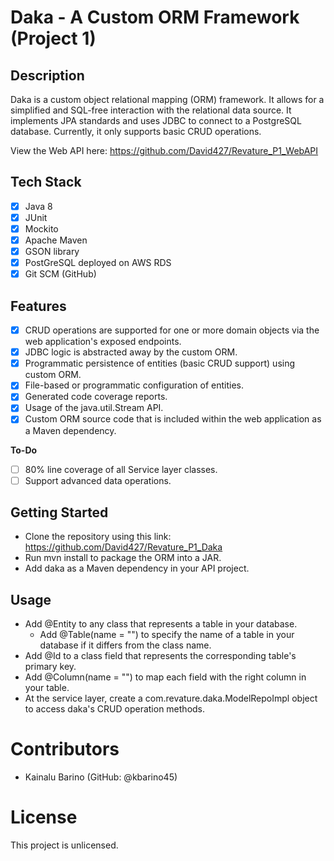 # Daka - A Custom ORM Framework (Project 1)

## Description

Daka is a custom object relational mapping (ORM) framework. It allows for a simplified and SQL-free interaction with the relational data source. It implements JPA standards and uses JDBC to connect to a PostgreSQL database. Currently, it only supports basic CRUD operations.

View the Web API here: https://github.com/David427/Revature_P1_WebAPI

## Tech Stack
- [X] Java 8
- [X] JUnit
- [X] Mockito
- [X] Apache Maven
- [X] GSON library
- [X] PostGreSQL deployed on AWS RDS
- [X] Git SCM (GitHub)

## Features
- [X] CRUD operations are supported for one or more domain objects via the web application's exposed endpoints.
- [X] JDBC logic is abstracted away by the custom ORM.
- [X] Programmatic persistence of entities (basic CRUD support) using custom ORM.
- [X] File-based or programmatic configuration of entities.
- [X] Generated code coverage reports.
- [X] Usage of the java.util.Stream API.
- [X] Custom ORM source code that is included within the web application as a Maven dependency.

**To-Do**
- [ ] 80% line coverage of all Service layer classes.
- [ ] Support advanced data operations.

## Getting Started
- Clone the repository using this link: https://github.com/David427/Revature_P1_Daka
- Run mvn install to package the ORM into a JAR.
- Add daka as a Maven dependency in your API project.

## Usage
- Add @Entity to any class that represents a table in your database.
  - Add @Table(name = "") to specify the name of a table in your database if it differs from the class name.
- Add @Id to a class field that represents the corresponding table's primary key.
- Add @Column(name = "") to map each field with the right column in your table.
- At the service layer, create a com.revature.daka.ModelRepoImpl object to access daka's CRUD operation methods.

# Contributors
- Kainalu Barino (GitHub: @kbarino45)

# License
This project is unlicensed.
